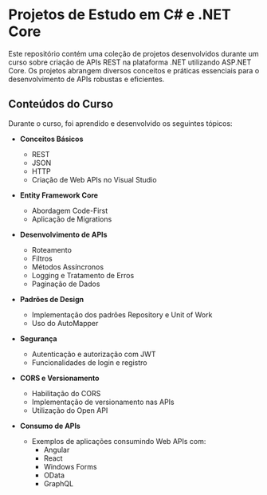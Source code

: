 # Projetos de Estudo em C# e .NET Core

Este repositório contém uma coleção de projetos desenvolvidos durante um curso sobre criação de APIs REST na plataforma .NET utilizando ASP.NET Core. Os projetos abrangem diversos conceitos e práticas essenciais para o desenvolvimento de APIs robustas e eficientes.

## Conteúdos do Curso

Durante o curso, foi aprendido e desenvolvido os seguintes tópicos:

- **Conceitos Básicos**
  - REST
  - JSON
  - HTTP
  - Criação de Web APIs no Visual Studio

- **Entity Framework Core**
  - Abordagem Code-First
  - Aplicação de Migrations

- **Desenvolvimento de APIs**
  - Roteamento
  - Filtros
  - Métodos Assíncronos
  - Logging e Tratamento de Erros
  - Paginação de Dados

- **Padrões de Design**
  - Implementação dos padrões Repository e Unit of Work
  - Uso do AutoMapper

- **Segurança**
  - Autenticação e autorização com JWT
  - Funcionalidades de login e registro

- **CORS e Versionamento**
  - Habilitação do CORS
  - Implementação de versionamento nas APIs
  - Utilização do Open API

- **Consumo de APIs**
  - Exemplos de aplicações consumindo Web APIs com:
    - Angular
    - React
    - Windows Forms
    - OData
    - GraphQL

